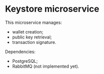 # Keystore microservice

This microservice manages:

- wallet creation;
- public key retrieval;
- transaction signature.

Dependencies:

- PostgreSQL;
- RabbitMQ (not implemented yet).

